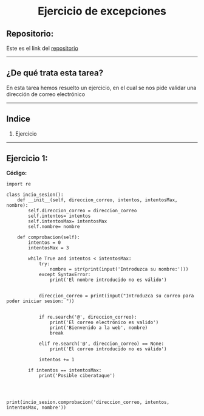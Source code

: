 <h1 align="center">	Ejercicio de excepciones</h1>

<h2>Repositorio:</h2>

Este es el link del [repositorio](https://github.com/albabernal03/ejercicios_de_excepciones_en_POO)

***

<h2>¿De qué trata esta tarea?</h2>
En esta tarea hemos resuelto un ejercicio, en el cual se nos pide validar una dirección de correo electrónico

***

## Indice

1. Ejercicio 

***

## Ejercicio 1:

**Código:**

```
import re

class incio_sesion():
    def __init__(self, direccion_correo, intentos, intentosMax, nombre):
        self.direccion_correo = direccion_correo
        self.intentos= intentos
        self.intentosMax= intentosMax
        self.nombre= nombre
         
    def comprobacion(self):
        intentos = 0
        intentosMax = 3

        while True and intentos < intentosMax:
            try:
                nombre = str(print(input('Introduzca su nombre:')))
            except SyntaxError:
                print('El nombre introducido no es válido')

    
            direccion_correo = print(input("Introduzca su correo para poder iniciar sesion: "))
   

            if re.search('@', direccion_correo):
                print('El correo electrónico es valido')
                print('Bienvenido a la web', nombre)
                break
                
            elif re.search('@', direccion_correo) == None:
                print('El correo introducido no es válido')

            intentos += 1

        if intentos == intentosMax:
            print('Posible ciberataque')
        



print(incio_sesion.comprobacion('direccion_correo, intentos, intentosMax, nombre'))            

       



```
